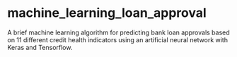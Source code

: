 # machine_learning_loan_approval
A brief machine learning algorithm for predicting bank loan approvals based on 11 different credit health indicators using an artificial neural network with Keras and Tensorflow.
